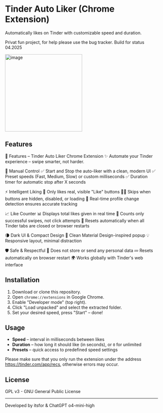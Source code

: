 # Tinder Auto Liker (Chrome Extension)

Automatically likes on Tinder with customizable speed and duration.

Privat fun project, for help please use 
the bug tracker. Build for status 04.2025

<img width="254" alt="image" src="https://github.com/user-attachments/assets/deead816-4d8f-441b-9d93-065472c2ca50" />


## Features

🚀 Features – Tinder Auto Liker Chrome Extension
✨ Automate your Tinder experience – swipe smarter, not harder.

🔘 Manual Control
✅ Start and Stop the auto-liker with a clean, modern UI
✅ Preset speeds (Fast, Medium, Slow) or custom milliseconds
✅ Duration timer for automatic stop after X seconds

⚡ Intelligent Liking
🧠 Only likes real, visible "Like" buttons
🙅‍♂️ Skips when buttons are hidden, disabled, or loading
🧪 Real-time profile change detection ensures accurate tracking

📈 Like Counter
📊 Displays total likes given in real time
🧾 Counts only successful swipes, not click attempts
🔄 Resets automatically when all Tinder tabs are closed or browser restarts

🌘 Dark UI & Compact Design
🖤 Clean Material Design-inspired popup
💡 Responsive layout, minimal distraction

🛡️ Safe & Respectful
🔐 Does not store or send any personal data
💤 Resets automatically on browser restart
🌍 Works globally with Tinder's web interface

## Installation

1. Download or clone this repository.
2. Open `chrome://extensions` in Google Chrome.
3. Enable "Developer mode" (top right).
4. Click "Load unpacked" and select the extracted folder.
5. Set your desired speed, press "Start" – done!

## Usage

- **Speed** – interval in milliseconds between likes
- **Duration** – how long it should like (in seconds), or `0` for unlimited
- **Presets** – quick access to predefined speed settings

Please make sure that you only run the extension under the address https://tinder.com/app/recs, otherwise errors may occur.

## License

GPL v3 - GNU General Public License

---
Developed by itsfor & ChatGPT o4-mini-high

